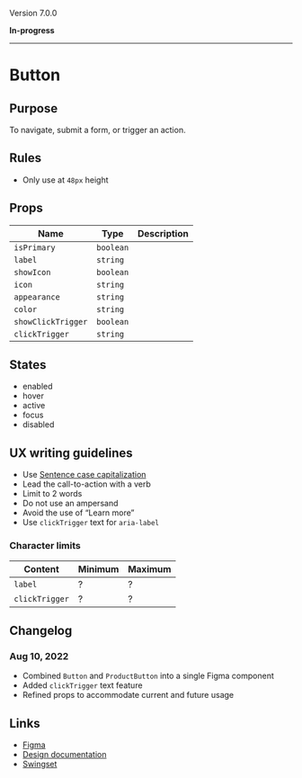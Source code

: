 Version 7.0.0

**In-progress**



---

# Button

## Purpose

To navigate, submit a form, or trigger an action.

## Rules

* Only use at `48px` height

## Props

| Name | Type | Description |
|----|----|----|
| `isPrimary` | `boolean` |    |
| `label` | `string` |    |
| `showIcon` | `boolean` |    |
| `icon` | `string` |    |
| `appearance` | `string` |    |
| `color` | `string` |    |
| `showClickTrigger` | `boolean` |    |
| `clickTrigger` | `string` |    |

## States

* enabled
* hover
* active
* focus
* disabled

## UX writing guidelines

* Use [Sentence case capitalization](https://apastyle.apa.org/style-grammar-guidelines/capitalization/sentence-case)
* Lead the call-to-action with a verb
* Limit to 2 words
* Do not use an ampersand
* Avoid the use of “Learn more”
* Use `clickTrigger` text for `aria-label`

### Character limits

| Content | Minimum | Maximum |
|----|----|----|
| `label` | ? | ? |
| `clickTrigger` | ? | ? |

## Changelog

### Aug 10, 2022

* Combined `Button` and `ProductButton` into a single Figma component
* Added `clickTrigger` text feature
* Refined props to accommodate current and future usage

## Links

* [Figma](https://www.figma.com/file/7cYgDM618stjYUHDqAfRec/branch/OMEgzrp0nOtVags6nwQCyq/Components?node-id=102%3A47)
* [Design documentation](https://hashicorp-wpl-documentation.vercel.app/components/button)
* [Swingset](https://react-components.vercel.app/components/button)


